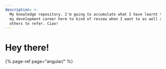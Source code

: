 ```yaml
---
description: >-
  My knowledge repository. I'm going to accumulate what I have learnt throughout
  my development career here to kind of review when I want to as well as for
  others to refer. Ciao!
---
```


# Hey there!

{% page-ref page="angular/" %}





